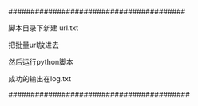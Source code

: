 ########################################

脚本目录下新建 url.txt 

把批量url放进去

然后运行python脚本

成功的输出在log.txt

#########################################
